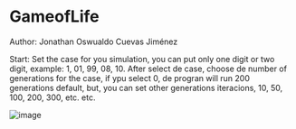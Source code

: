 # GameofLife 
Author: Jonathan Oswualdo Cuevas Jiménez

Start:
Set the case for you simulation, you can put only one digit or two digit, example: 1, 01, 99, 08, 10.
After select de case, choose de number of generations for the case, if ypu select 0, de progran will run 200 generations default, but, you can set other generations iteracions, 10, 50, 100, 200, 300, etc. etc.

![image](https://user-images.githubusercontent.com/64048657/223123580-890345d7-bc08-4f28-8031-e9260adf0501.png)
